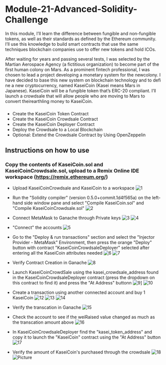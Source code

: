 # Module-21-Advanced-Solidity-Challenge

In this module, I’ll learn the difference between fungible and non-fungible tokens, as well as their standards as defined by the Ethereum community. I’ll use this knowledge to build smart contracts that use the same techniques blockchain companies use to offer new tokens and hold ICOs.

After waiting for years and passing several tests, I was selected by the Martian Aerospace Agency (a fictitious organization) to become part of the first human colony on Mars. As a prominent fintech professional, I was chosen to lead a project developing a monetary system for the newcolony. I have decided to base this new system on blockchain technology and to defi ne a new cryptocurrency, named KaseiCoin (Kasei means Mars in Japanese). KaseiCoin will be a fungible token that’s ERC-20 compliant. I’ll launch a crowdsale that will allow people who are moving to Mars to convert theirearthling money to KaseiCoin.

###  

* Create the KaseiCoin Token Contract
* Create the KaseiCoin Crowdsale Contract
* Create the KaseiCoin Deployer Contract
* Deploy the Crowdsale to a Local Blockchain
* Optional: Extend the Crowdsale Contract by Using OpenZeppelin

## Instructions on how to use 

### Copy the contents of KaseiCoin.sol and KaseiCoinCrowdsale.sol, upload to a Remix Online IDE workspace (https://remix.ethereum.org/)
* Upload KaseiCoinCrowdsale and KaseiCoin to a workspace
![1](https://github.com/Chrisdeleon91/Module-21-Advanced-Solidity-Challenge/assets/22796940/5e30b0ba-27c2-4dd9-a246-32fe52726659)
* Run the "Solidity compiler" (version 0.5.0+commit.1d4f565a) on the left-hand side window pane and select "Compile KaseiCoin.sol" and "Compile KaseiCoinCrowdsale.sol"
![2](https://github.com/Chrisdeleon91/Module-21-Advanced-Solidity-Challenge/assets/22796940/bdae5450-cac5-4794-84b0-08e16e545456)

* Connect MetaMask to Ganache through Private keys
![3](https://github.com/Chrisdeleon91/Module-21-Advanced-Solidity-Challenge/assets/22796940/067f5039-0082-43ee-b8f8-f3b8ad110ffe)
![4](https://github.com/Chrisdeleon91/Module-21-Advanced-Solidity-Challenge/assets/22796940/58401839-698f-4a9b-923c-d60f19175947)
* "Connect" the accounts
![5](https://github.com/Chrisdeleon91/Module-21-Advanced-Solidity-Challenge/assets/22796940/65c6341a-f2ea-435b-acbc-3888e450ef7e)
* Go to the "Deploy & run transactions"  section and select the "Injector Provider - MetaMask" Environment, then press the orange "Deploy" button with contract "KaseiCoinCrowdsaleDeployer" selected after entering all the KaseiCoin attributes needed
![6](https://github.com/Chrisdeleon91/Module-21-Advanced-Solidity-Challenge/assets/22796940/a8255e69-e626-4ed8-ac98-213ed83a50dd)
![7](https://github.com/Chrisdeleon91/Module-21-Advanced-Solidity-Challenge/assets/22796940/96df8435-e76e-4d18-a3f0-639e100ddab3)
* Verify Contract Creation in Ganache
![8](https://github.com/Chrisdeleon91/Module-21-Advanced-Solidity-Challenge/assets/22796940/3ea16aef-0038-4c0d-97f0-26a70fbb5364)
* Launch KaseiCoinCrowdSale using the kasei_crowdsale_address found in the KaseiCoinCrowdsaleDeployer contract (press the dropdown on this contract to find it) and press the "At Address" buttonn
![9](https://github.com/Chrisdeleon91/Module-21-Advanced-Solidity-Challenge/assets/22796940/e4dcd199-3396-4b35-a930-fdf23b837e64)]
![10](https://github.com/Chrisdeleon91/Module-21-Advanced-Solidity-Challenge/assets/22796940/1060f56b-fa92-43ea-94d9-a4f0386f70a0)
* Create a transaction using another connected account and buy 1 KaseiCoin
![12](https://github.com/Chrisdeleon91/Module-21-Advanced-Solidity-Challenge/assets/22796940/fdf82ab7-3384-447e-bd29-872c1b2cec58)
![13](https://github.com/Chrisdeleon91/Module-21-Advanced-Solidity-Challenge/assets/22796940/d15f2cd9-8eef-4dee-a3b4-254aff98ddae)
![14](https://github.com/Chrisdeleon91/Module-21-Advanced-Solidity-Challenge/assets/22796940/9d1feb59-a735-4957-a9b5-8664408dbebc)
* Verify the transcation in Ganache
![15](https://github.com/Chrisdeleon91/Module-21-Advanced-Solidity-Challenge/assets/22796940/0a2b9890-819e-4bd4-8b39-48986e8ad41c)
* Check the account to see if the weiRaised value changed as much as the transcation amount above
![16](https://github.com/Chrisdeleon91/Module-21-Advanced-Solidity-Challenge/assets/22796940/cd004f5e-fa88-461c-b338-4390efda617c)
* In KaseiCoinCrowdsaleDeployer find the "kasei_token_address" and copy it to launch the "KaseiCoin" contract using the "At Address" button
![17](https://github.com/Chrisdeleon91/Module-21-Advanced-Solidity-Challenge/assets/22796940/104530e8-3994-47ad-a122-5d67bd86fdad)
* Verify the amount of KaseiCoin's purchased through the crowdsale
![18](https://github.com/Chrisdeleon91/Module-21-Advanced-Solidity-Challenge/assets/22796940/82cbe9cb-ca58-447d-b45d-a6bf99dd628d)
![Picture](https://www.columbia.edu/content/themes/custom/columbia/assets/img/cu-header.svg)


